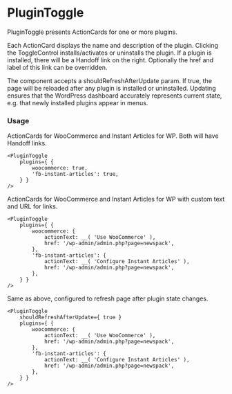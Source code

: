 # PluginToggle

PluginToggle presents ActionCards for one or more plugins.

Each ActionCard displays the name and description of the plugin. Clicking the ToggleControl installs/activates or uninstalls the plugin. If a plugin is installed, there will be a Handoff link on the right. Optionally the href and label of this link can be overridden.

The component accepts a shouldRefreshAfterUpdate param. If true, the page will be reloaded after any plugin is installed or uninstalled. Updating ensures that the WordPress dashboard accurately represents current state, e.g. that newly installed plugins appear in menus.

### Usage

ActionCards for WooCommerce and Instant Articles for WP. Both will have Handoff links.

```
<PluginToggle
	plugins={ {
		woocommerce: true,
		'fb-instant-articles': true,
	} }
/>
```

ActionCards for WooCommerce and Instant Articles for WP with custom text and URL for links.

```
<PluginToggle
	plugins={ {
		woocommerce: {
			actionText: __( 'Use WooCommerce' ),
			href: '/wp-admin/admin.php?page=newspack',
		},
		'fb-instant-articles': {
			actionText: __( 'Configure Instant Articles' ),
			href: '/wp-admin/admin.php?page=newspack',
		},
	} }
/>
```

Same as above, configured to refresh page after plugin state changes.

```
<PluginToggle
	shouldRefreshAfterUpdate={ true }
	plugins={ {
		woocommerce: {
			actionText: __( 'Use WooCommerce' ),
			href: '/wp-admin/admin.php?page=newspack',
		},
		'fb-instant-articles': {
			actionText: __( 'Configure Instant Articles' ),
			href: '/wp-admin/admin.php?page=newspack',
		},
	} }
/>
```
